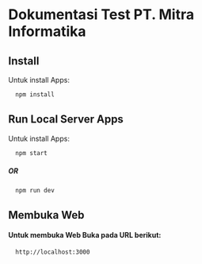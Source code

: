 
# Dokumentasi Test PT. Mitra Informatika



## Install

Untuk install Apps:

```bash
  npm install
```

## Run Local Server Apps

Untuk install Apps:

```bash
  npm start
```
##### OR
```bash
  npm run dev
```
## Membuka Web

#### Untuk membuka Web Buka pada URL berikut:

```http
  http://localhost:3000
```